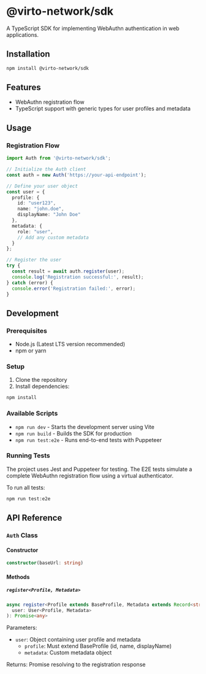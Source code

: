 # @virto-network/sdk

A TypeScript SDK for implementing WebAuthn authentication in web applications.

## Installation

```bash
npm install @virto-network/sdk
```

## Features

- WebAuthn registration flow
- TypeScript support with generic types for user profiles and metadata

## Usage

### Registration Flow

```ts
import Auth from '@virto-network/sdk';

// Initialize the Auth client
const auth = new Auth('https://your-api-endpoint');

// Define your user object
const user = {
  profile: {
    id: "user123",
    name: "john.doe", 
    displayName: "John Doe"
  },
  metadata: {
    role: "user",
    // Add any custom metadata
  }
};

// Register the user
try {
  const result = await auth.register(user);
  console.log('Registration successful:', result);
} catch (error) {
  console.error('Registration failed:', error);
}
```

## Development

### Prerequisites

- Node.js (Latest LTS version recommended)
- npm or yarn

### Setup

1. Clone the repository
2. Install dependencies:


```bash
npm install
```
### Available Scripts

- `npm run dev` - Starts the development server using Vite
- `npm run build` - Builds the SDK for production
- `npm run test:e2e` - Runs end-to-end tests with Puppeteer

### Running Tests

The project uses Jest and Puppeteer for testing. The E2E tests simulate a complete WebAuthn registration flow using a virtual authenticator.

To run all tests:

```bash
npm run test:e2e
```

## API Reference

### `Auth` Class

#### Constructor

```ts
constructor(baseUrl: string)
```


#### Methods

##### `register<Profile, Metadata>`

```ts
async register<Profile extends BaseProfile, Metadata extends Record<string, unknown>>(
  user: User<Profile, Metadata>
): Promise<any>
```

Parameters:
- `user`: Object containing user profile and metadata
  - `profile`: Must extend BaseProfile (id, name, displayName)
  - `metadata`: Custom metadata object

Returns: Promise resolving to the registration response

